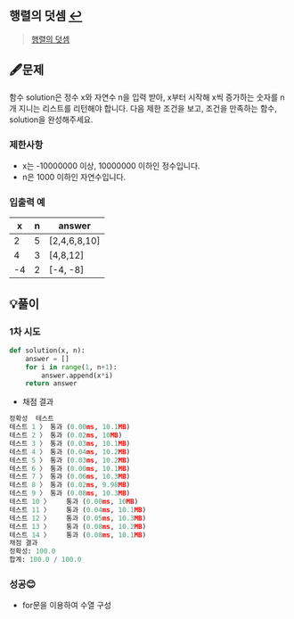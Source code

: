 ## 행렬의 덧셈 [↩](../programmers_practice)

> [행렬의 덧셈](https://programmers.co.kr/learn/courses/30/lessons/12950)

## 🖋️문제

함수 solution은 정수 x와 자연수 n을 입력 받아, x부터 시작해 x씩 증가하는 숫자를 n개 지니는 리스트를 리턴해야 합니다. 다음 제한 조건을 보고, 조건을 만족하는 함수, solution을 완성해주세요.

### 제한사항

- x는 -10000000 이상, 10000000 이하인 정수입니다.
- n은 1000 이하인 자연수입니다.

### 입출력 예

| x    | n    | answer       |
| ---- | ---- | ------------ |
| 2    | 5    | [2,4,6,8,10] |
| 4    | 3    | [4,8,12]     |
| -4   | 2    | [-4, -8]     |

## 💡풀이

### 1차 시도

```python
def solution(x, n):
    answer = []
    for i in range(1, n+1):
        answer.append(x*i)
    return answer
```

* 채점 결과

```python
정확성  테스트
테스트 1 〉	통과 (0.00ms, 10.1MB)
테스트 2 〉	통과 (0.02ms, 10MB)
테스트 3 〉	통과 (0.03ms, 10.1MB)
테스트 4 〉	통과 (0.04ms, 10.2MB)
테스트 5 〉	통과 (0.03ms, 10.2MB)
테스트 6 〉	통과 (0.00ms, 10.1MB)
테스트 7 〉	통과 (0.06ms, 10.3MB)
테스트 8 〉	통과 (0.02ms, 9.98MB)
테스트 9 〉	통과 (0.08ms, 10.3MB)
테스트 10 〉	통과 (0.00ms, 10MB)
테스트 11 〉	통과 (0.04ms, 10.1MB)
테스트 12 〉	통과 (0.05ms, 10.3MB)
테스트 13 〉	통과 (0.08ms, 10.2MB)
테스트 14 〉	통과 (0.08ms, 10.1MB)
채점 결과
정확성: 100.0
합계: 100.0 / 100.0
```

### 성공😊
- for문을 이용하여 수열 구성

